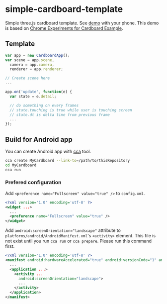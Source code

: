 simple-cardboard-template
==================

Simple three.js cardboard template. See [demo](http://ejeinc.github.io/simple-cardboard-template/) with your phone. This demo is based on [Chrome Experiments for Cardboard Example](http://vr.chromeexperiments.com/example.html).

## Template

```JavaScript
var app = new CardboardApp();
var scene = app.scene,
  camera = app.camera,
  renderer = app.renderer;

// Create scene here
...

app.on('update', function(e) {
  var state = e.detail;

  // do something on every frames
  // state.touching is true while user is touching screen
  // state.dt is delta time from previous frame
  ...
});
```

## Build for Android app

You can create Android app with [cca](https://github.com/MobileChromeApps/mobile-chrome-apps) tool.

```bash
cca create MyCardboard --link-to=/path/to/thisRepository
cd MyCardboard
cca run
```

### Prefered configuration

Add `<preference name="Fullscreen" value="true" />` to `config.xml`.

```XML
<?xml version='1.0' encoding='utf-8' ?>
<widget ...>
  ...
  <preference name="Fullscreen" value="true" />
</widget>
```

Add `android:screenOrientation="landscape"` attribute to `platforms/android/AndroidManifest.xml`'s `<activity>` element.
This file is not exist until you run `cca run` or `cca prepare`. Please run this command first.

```XML
<?xml version='1.0' encoding='utf-8' ?>
<manifest android:hardwareAccelerated="true" android:versionCode="1" android:versionName="0.0.1" package="com.eje_c.cardboardmaze" xmlns:android="http://schemas.android.com/apk/res/android">
  ...
  <application ...>
    <activity ...
      android:screenOrientation="landscape">
      ...
    </activity>
  </application>
</manifest>
```
